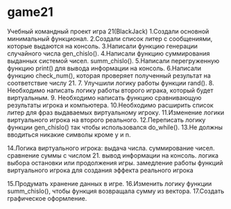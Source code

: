 # game21
Учебный командный проект игра 21(BlackJack)
1.Создали основной минимальный функционал.
2.Создали список литер с сообщениями, которые выдаются на консоль.
3.Написали функцию генерации случайного числа gen_chislo().
4.Написали функцию суммирования выданных системой чисел. summ_chislo().
5.Написали перегруженную функцию print() для вывода информации на консоль.
6.Написали функцию check_num(), которая проверяет полученный результат на
 соответствие числу 21.
7. Улучшили логику работы функции rand().
8. Необходимо написать логику работы второго играка, который будет виртуальным.
9. Необходимо написать функцию сравнивающую результаты игрока и компьютера.
10.Необходимо расширить список литер для фраз выдаваемых виртуальному игроку.
11.Изменение логики виртуального игрока на второго реального.
12.Переписать логику функции gen_chislo() так чтобы использовался do_while().
13.Не должны вводиться никакие символы кроме y и n.

14.Логика виртуального игрока:
    выдача числа.
    суммирование чисел.
    сравнение суммы с числом 21.
    вывод информации на консоль.
    логика выбора остановки или продолжения игры.
    замедление работы функций виртуального игрока для 
    создания эффекта реального игрока

15.Продумать хранение данных в игре.
16.Изменить логику функции summ_chislo(), чтобы функция возвращала сумму из вектора.
17.Создать графическое оформление.
